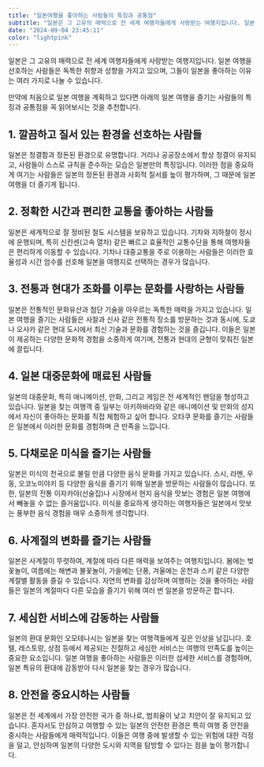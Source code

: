 ```yaml
---
title: "일본여행을 좋아하는 사람들의 특징과 공통점"
subtitle: "일본은 그 고유의 매력으로 전 세계 여행자들에게 사랑받는 여행지입니다. 일본 여행을 선호하는 사람들은 독특한 취향과 성향을 가지고 있으며, 그들이 일본을 좋아하는 이유는 여러 가지로 나눌 수 있습니다. 처음으로 일본 여행을 계획하고 있는 분들을 위해서 일본 여행을 즐기는 사람들의 특징과 공통점을 정리한 글입니다."
date: "2024-09-04 23:45:11"
color: "lightpink"
---
```




<p>일본은 그 고유의 매력으로 전 세계 여행자들에게 사랑받는 여행지입니다. 일본 여행을 선호하는 사람들은 독특한 취향과 성향을 가지고 있으며, 그들이 일본을 좋아하는 이유는 여러 가지로 나눌 수 있습니다.</p>

<p>만약에 처음으로 일본 여행을 계획하고 있다면 아래의 일본 여행을 즐기는 사람들의 특징과 공통점을 꼭 읽어보시는 것을 추천합니다.</p>

<h2>1. 깔끔하고 질서 있는 환경을 선호하는 사람들</h2>
<p>일본은 청결함과 정돈된 환경으로 유명합니다. 거리나 공공장소에서 항상 청결이 유지되고, 사람들이 스스로 규칙을 준수하는 모습은 일본만의 특징입니다. 이러한 점을 중요하게 여기는 사람들은 일본의 정돈된 환경과 사회적 질서를 높이 평가하며, 그 때문에 일본 여행을 더 즐기게 됩니다.</p>

<h2>2. 정확한 시간과 편리한 교통을 좋아하는 사람들</h2>
<p>일본은 세계적으로 잘 정비된 철도 시스템을 보유하고 있습니다. 기차와 지하철이 정시에 운행되며, 특히 신칸센(고속 열차) 같은 빠르고 효율적인 교통수단을 통해 여행자들은 편리하게 이동할 수 있습니다. 기차나 대중교통을 주로 이용하는 사람들은 이러한 효율성과 시간 엄수를 선호해 일본을 여행지로 선택하는 경우가 많습니다.</p>

<h2>3. 전통과 현대가 조화를 이루는 문화를 사랑하는 사람들</h2>
<p>일본은 전통적인 문화유산과 첨단 기술을 아우르는 독특한 매력을 가지고 있습니다. 일본 여행을 즐기는 사람들은 사찰과 신사 같은 전통적 장소를 방문하는 것과 동시에, 도쿄나 오사카 같은 현대 도시에서 최신 기술과 문화를 경험하는 것을 즐깁니다. 이들은 일본이 제공하는 다양한 문화적 경험을 소중하게 여기며, 전통과 현대의 균형이 맞춰진 일본에 끌립니다.</p>

<h2>4. 일본 대중문화에 매료된 사람들</h2>
<p>일본의 대중문화, 특히 애니메이션, 만화, 그리고 게임은 전 세계적인 팬덤을 형성하고 있습니다. 일본을 찾는 여행객 중 일부는 아키하바라와 같은 애니메이션 및 만화의 성지에서 자신이 좋아하는 문화를 직접 체험하고 싶어 합니다. 오타쿠 문화를 즐기는 사람들은 일본에서 이러한 문화를 경험하며 큰 만족을 느낍니다.</p>

<h2>5. 다채로운 미식을 즐기는 사람들</h2>
<p>일본은 미식의 천국으로 불릴 만큼 다양한 음식 문화를 가지고 있습니다. 스시, 라멘, 우동, 오코노미야키 등 다양한 음식을 즐기기 위해 일본을 방문하는 사람들이 많습니다. 또한, 일본의 전통 이자카야(선술집)나 시장에서 현지 음식을 맛보는 경험은 일본 여행에서 빼놓을 수 없는 즐거움입니다. 미식을 중요하게 생각하는 여행자들은 일본에서 맛보는 풍부한 음식 경험을 매우 소중하게 생각합니다.</p>

<h2>6. 사계절의 변화를 즐기는 사람들</h2>
<p>일본은 사계절이 뚜렷하여, 계절에 따라 다른 매력을 보여주는 여행지입니다. 봄에는 벚꽃놀이, 여름에는 해변과 불꽃놀이, 가을에는 단풍, 겨울에는 온천과 스키 같은 다양한 계절별 활동을 즐길 수 있습니다. 자연의 변화를 감상하며 여행하는 것을 좋아하는 사람들은 일본의 계절마다 다른 모습을 즐기기 위해 여러 번 일본을 방문하곤 합니다.</p>

<h2>7. 세심한 서비스에 감동하는 사람들</h2>
<p>일본의 환대 문화인 오모테나시는 일본을 찾는 여행객들에게 깊은 인상을 남깁니다. 호텔, 레스토랑, 상점 등에서 제공되는 친절하고 세심한 서비스는 여행의 만족도를 높이는 중요한 요소입니다. 일본 여행을 좋아하는 사람들은 이러한 섬세한 서비스를 경험하며, 일본 특유의 환대에 감동받아 다시 일본을 찾는 경우가 많습니다.</p>

<h2>8. 안전을 중요시하는 사람들</h2>
<p>일본은 전 세계에서 가장 안전한 국가 중 하나로, 범죄율이 낮고 치안이 잘 유지되고 있습니다. 혼자서도 안심하고 여행할 수 있는 일본의 안전한 환경은 특히 여행 중 안전을 중시하는 사람들에게 매력적입니다. 이들은 여행 중에 발생할 수 있는 위험에 대한 걱정을 덜고, 안심하며 일본의 다양한 도시와 지역을 탐방할 수 있다는 점을 높이 평가합니다.</p>
